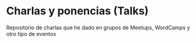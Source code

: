 # Charlas y ponencias (Talks)

Repositorio de charlas que he dado en grupos de Meetups, WordCamps y otro tipo de eventos